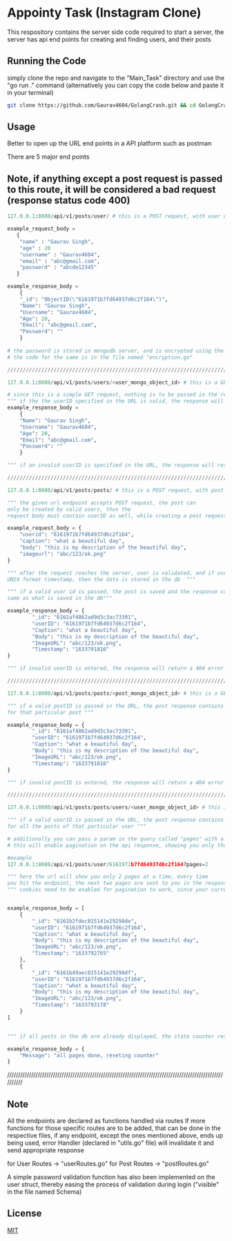 # Appointy Task (Instagram Clone)

This respository contains the server side code required to start a server, the server has api end points for creating and finding users, and their posts

## Running the Code

simply clone the repo and navigate to the "Main_Task" directory and use the "go run ." command
(alternatively you can copy the code below and paste it in your terminal)
```bash
git clone https://github.com/Gaurav4604/GolangCrash.git && cd GolangCrash/Main_Task && go run .
```

## Usage

Better to open up the URL end points in a API platform such as postman

There are 5 major end points

## Note, if anything except a post request is passed to this route, it will be considered a bad request (response status code 400)


```python
127.0.0.1:8080/api/v1/posts/user/ # this is a POST request, with user data in the request body

example_request_body = 
   {
	"name" : "Gaurav Singh",
    "age" : 20
	"username" : "Gaurav4604",
	"email" : "abc@gmail.com",
	"password" : "abcde12345"
   }

example_response_body = 
    {
    "_id": "ObjectID(\"6161971b7fd64937d6c2f164\")",
	"Name": "Gaurav Singh",
	"Username": "Gaurav4604",
	"Age": 20,
	"Email": "abc@gmail.com",
	"Password": ""
    }
  
# the password is stored in mongodb server, and is encrypted using the MD5 algorithm
# the code for the same is in the file named "encryption.go"

//////////////////////////////////////////////////////////////////////////////////////////////////////////

127.0.0.1:8080/api/v1/posts/users/<user_mongo_object_id> # this is a GET request

# since this is a simple GET request, nothing is to be passed in the request body
""" if the the userID specified in the URL is valid, the response will return a user object with user details"""
example_response_body = 
    {
	"Name": "Gaurav Singh",
	"Username": "Gaurav4604",
	"Age": 20,
	"Email": "abc@gmail.com",
	"Password": ""
    }

""" if an invalid userID is specified in the URL, the response will return an error message and a status code of 404 """

//////////////////////////////////////////////////////////////////////////////////////////////////////////

127.0.0.1:8080/api/v1/posts/posts/ # this is a POST request, with post data in the request body

""" the given url endpoint accepts POST request, the post can 
only be created by valid users, thus the 
request body must contain userID as well, while creating a post request """

example_request_body = {
	"userid": "6161971b7fd64937d6c2f164",
	"caption": "what a beautiful day",
	"body": "this is my description of the beautiful day",
	"imageurl": "abc/123/ok.png"
}

""" after the request reaches the server, user is validated, and if user is valid, the post body object is assigned a
UNIX format timestamp, then the data is stored in the db  """

""" if a valid user id is passed, the post is saved and the response contains the data 
same as what is saved in the db"""

example_response_body = {
		"_id": "6161af4862ad9d3c3ac73391",
		"userID": "6161971b7fd64937d6c2f164",
		"Caption": "what a beautiful day",
		"Body": "this is my description of the beautiful day",
		"ImageURL": "abc/123/ok.png",
		"Timestamp": "1633791816"
}

""" if invalid userID is entered, the response will return a 404 error with a error message """

//////////////////////////////////////////////////////////////////////////////////////////////////////////

127.0.0.1:8080/api/v1/posts/posts/<post_mongo_object_id> # this is a GET request

""" if a valid postID is passed in the URL, the post response contains the data 
for that particular post """

example_response_body = {
		"_id": "6161af4862ad9d3c3ac73391",
		"userID": "6161971b7fd64937d6c2f164",
		"Caption": "what a beautiful day",
		"Body": "this is my description of the beautiful day",
		"ImageURL": "abc/123/ok.png",
		"Timestamp": "1633791816"
}

""" if invalid postID is entered, the response will return a 404 error with a error message """

//////////////////////////////////////////////////////////////////////////////////////////////////////////

127.0.0.1:8080/api/v1/posts/posts/users/<user_mongo_object_id> # this is a GET request

""" if a valid userID is passed in the URL, the post response contains the data 
for all the posts of that particular user """

# additionally you can pass a param in the query called "pages" with a value greater than 1
# this will enable pagination on the api response, showing you only those many posts as specified by the parameter

#example
127.0.0.1:8080/api/v1/posts/user/6161971b7fd64937d6c2f164?pages=2

""" here the url will show you only 2 pages at a time, every time 
you hit the endpoint, the next two pages are sent to you in the response """
""" cookies need to be enabled for pagination to work, since your current page state is stored in cookies """


example_response_body = [
	{
		"_id": "6161b2fdec815141e29298de",
		"userID": "6161971b7fd64937d6c2f164",
		"Caption": "what a beautiful day",
		"Body": "this is my description of the beautiful day",
		"ImageURL": "abc/123/ok.png",
		"Timestamp": "1633792765"
	},
	{
		"_id": "6161b49aec815141e29298df",
		"userID": "6161971b7fd64937d6c2f164",
		"Caption": "what a beautiful day",
		"Body": "this is my description of the beautiful day",
		"ImageURL": "abc/123/ok.png",
		"Timestamp": "1633793178"
	}
]


""" if all posts in the db are already displayed, the state counter resets and response sends a message to tell the same """

example_response_body = {
	"Message": "all pages done, reseting counter"
}

```

//////////////////////////////////////////////////////////////////////////////////////////////////////////

## Note
All the endpoints are declared as functions handled via routes
If more functions for those specific routes are to be added,
that can be done in the respective files, if any endpoint, 
except the ones mentioned above, ends up being used,
error Handler (declared in "utils.go" file) will invalidate
it and send appropriate response

for User Routes -> "userRoutes.go"
for Post Routes -> "postRoutes.go"

A simple password validation function has also been implemented
on the user struct, thereby easing the process of validation during
login ("visible" in the file named Schema)


## License
[MIT](https://choosealicense.com/licenses/mit/)